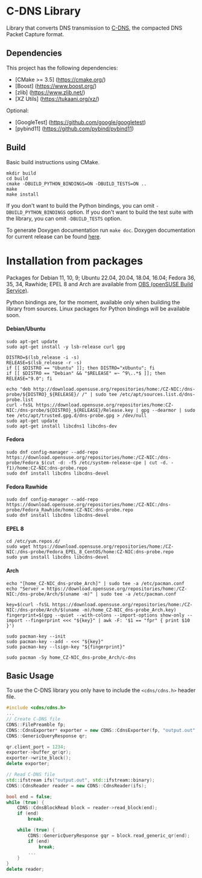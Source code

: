# C-DNS Library

Library that converts DNS transmission to [C-DNS](https://tools.ietf.org/html/rfc8618), the compacted DNS Packet Capture format.

## Dependencies

This project has the following dependencies:

* [CMake >= 3.5] (https://cmake.org/)
* [Boost] (https://www.boost.org/)
* [zlib] (https://www.zlib.net/)
* [XZ Utils] (https://tukaani.org/xz/)

Optional:
* [GoogleTest] (https://github.com/google/googletest)
* [pybind11] (https://github.com/pybind/pybind11)

## Build

Basic build instructions using CMake.
```shell
mkdir build
cd build
cmake -DBUILD_PYTHON_BINDINGS=ON -DBUILD_TESTS=ON ..
make
make install
```
If you don't want to build the Python bindings, you can omit `-DBUILD_PYTHON_BINDINGS` option.
If you don't want to build the test suite with the library, you can omit `-DBUILD_TESTS` option.

To generate Doxygen documentation run `make doc`. Doxygen documentation for current release can be found [here](https://knot.pages.nic.cz/c-dns/).

# Installation from packages
Packages for Debian 11, 10, 9; Ubuntu 22.04, 20.04, 18.04, 16.04; Fedora 36, 35, 34, Rawhide;
EPEL 8 and Arch are available from [OBS (openSUSE Build Service)](https://build.opensuse.org/project/show/home:CZ-NIC:dns-probe).

Python bindings are, for the moment, available only when building the library from sources. Linux packages for Python bindings will be available soon.

#### Debian/Ubuntu
```shell
sudo apt-get update
sudo apt-get install -y lsb-release curl gpg

DISTRO=$(lsb_release -i -s)
RELEASE=$(lsb_release -r -s)
if [[ $DISTRO == "Ubuntu" ]]; then DISTRO="xUbuntu"; fi
if [[ $DISTRO == "Debian" && "$RELEASE" =~ ^9\..*$ ]]; then RELEASE="9.0"; fi

echo "deb http://download.opensuse.org/repositories/home:/CZ-NIC:/dns-probe/${DISTRO}_${RELEASE}/ /" | sudo tee /etc/apt/sources.list.d/dns-probe.list
curl -fsSL https://download.opensuse.org/repositories/home:CZ-NIC:/dns-probe/${DISTRO}_${RELEASE}/Release.key | gpg --dearmor | sudo tee /etc/apt/trusted.gpg.d/dns-probe.gpg > /dev/null
sudo apt-get update
sudo apt-get install libcdns1 libcdns-dev
```

#### Fedora
```shell
sudo dnf config-manager --add-repo https://download.opensuse.org/repositories/home:/CZ-NIC:/dns-probe/Fedora_$(cut -d: -f5 /etc/system-release-cpe | cut -d. -f1)/home:CZ-NIC:dns-probe.repo
sudo dnf install libcdns libcdns-devel
```

#### Fedora Rawhide
```shell
sudo dnf config-manager --add-repo https://download.opensuse.org/repositories/home:/CZ-NIC:/dns-probe/Fedora_Rawhide/home:CZ-NIC:dns-probe.repo
sudo dnf install libcdns libcdns-devel
```

#### EPEL 8
```shell
cd /etc/yum.repos.d/
sudo wget https://download.opensuse.org/repositories/home:/CZ-NIC:/dns-probe/Fedora_EPEL_8_CentOS/home:CZ-NIC:dns-probe.repo
sudo yum install libcdns libcdns-devel
```

#### Arch
```shell
echo "[home_CZ-NIC_dns-probe_Arch]" | sudo tee -a /etc/pacman.conf
echo "Server = https://download.opensuse.org/repositories/home:/CZ-NIC:/dns-probe/Arch/$(uname -m)" | sudo tee -a /etc/pacman.conf

key=$(curl -fsSL https://download.opensuse.org/repositories/home:/CZ-NIC:/dns-probe/Arch/$(uname -m)/home_CZ-NIC_dns-probe_Arch.key)
fingerprint=$(gpg --quiet --with-colons --import-options show-only --import --fingerprint <<< "${key}" | awk -F: '$1 == "fpr" { print $10 }')

sudo pacman-key --init
sudo pacman-key --add - <<< "${key}"
sudo pacman-key --lsign-key "${fingerprint}"

sudo pacman -Sy home_CZ-NIC_dns-probe_Arch/c-dns
```

## Basic Usage

To use the C-DNS library you only have to include the `<cdns/cdns.h>` header file.
```cpp
#include <cdns/cdns.h>
...
// Create C-DNS file
CDNS::FilePreamble fp;
CDNS::CdnsExporter* exporter = new CDNS::CdnsExporter(fp, "output.out", CDNS::CborOutputCompression::NO_COMPRESSION);
CDNS::GenericQueryResponse qr;

qr.client_port = 1234;
exporter->buffer_qr(qr);
exporter->write_block();
delete exporter;

// Read C-DNS file
std::ifstream ifs("output.out", std::ifstream::binary);
CDNS::CdnsReader reader = new CDNS::CdnsReader(ifs);

bool end = false;
while (true) {
    CDNS::CdnsBlockRead block = reader->read_block(end);
    if (end)
        break;

    while (true) {
        CDNS::GenericQueryResponse gqr = block.read_generic_qr(end);
        if (end)
            break;
        ...
    }
}
delete reader;
```

